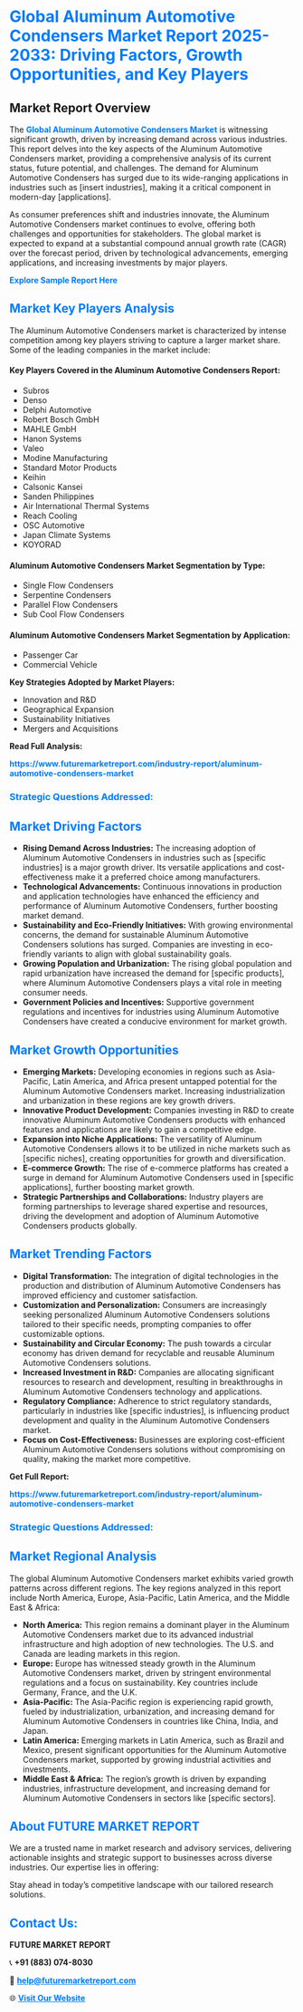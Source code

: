 <h1 style="color: #007BFF;">Global Aluminum Automotive Condensers Market Report 2025-2033: Driving Factors, Growth Opportunities, and Key Players</h1>

<section id="overview">
<h2>Market Report Overview</h2>
<p>The <a href="https://www.futuremarketreport.com/industry-report/aluminum-automotive-condensers-market" style="color: #007BFF; text-decoration: none;"><strong>Global Aluminum Automotive Condensers Market</strong></a> is witnessing significant growth, driven by increasing demand across various industries. This report delves into the key aspects of the Aluminum Automotive Condensers market, providing a comprehensive analysis of its current status, future potential, and challenges. The demand for Aluminum Automotive Condensers has surged due to its wide-ranging applications in industries such as [insert industries], making it a critical component in modern-day [applications].</p>
<p>As consumer preferences shift and industries innovate, the Aluminum Automotive Condensers market continues to evolve, offering both challenges and opportunities for stakeholders. The global market is expected to expand at a substantial compound annual growth rate (CAGR) over the forecast period, driven by technological advancements, emerging applications, and increasing investments by major players.</p>
</section>

<section id="overview">
<p><a href="https://www.futuremarketreport.com/request-sample/reportId=43102" style="color: #007BFF; text-decoration: none;"><strong>Explore Sample Report Here</strong></a></p>
</section>

<section id="key-players">
<h2 style="color: #007BFF;">Market Key Players Analysis</h2>
<p>The Aluminum Automotive Condensers market is characterized by intense competition among key players striving to capture a larger market share. Some of the leading companies in the market include:</p>
<h4>Key Players Covered in the Aluminum Automotive Condensers Report:</h4>
<ul><li>Subros</li><li>Denso</li><li>Delphi Automotive</li><li>Robert Bosch GmbH</li><li>MAHLE GmbH</li><li>Hanon Systems</li><li>Valeo</li><li>Modine Manufacturing</li><li>Standard Motor Products</li><li>Keihin</li><li>Calsonic Kansei</li><li>Sanden Philippines</li><li>Air International Thermal Systems</li><li>Reach Cooling</li><li>OSC Automotive</li><li>Japan Climate Systems</li><li>KOYORAD</li></ul>
<h4>Aluminum Automotive Condensers Market Segmentation by Type:</h4>
<ul><li>Single Flow Condensers</li><li>Serpentine Condensers</li><li>Parallel Flow Condensers</li><li>Sub Cool Flow Condensers</li></ul>

<h4>Aluminum Automotive Condensers Market Segmentation by Application:</h4>
<ul><li>Passenger Car</li><li>Commercial Vehicle</li></ul>
<p><strong>Key Strategies Adopted by Market Players:</strong></p>
<ul>
<li>Innovation and R&D</li>
<li>Geographical Expansion</li>
<li>Sustainability Initiatives</li>
<li>Mergers and Acquisitions</li>
</ul>
</section>

<section>
<p><strong>Read Full Analysis: </strong></p><a href="https://www.futuremarketreport.com/industry-report/aluminum-automotive-condensers-market" style="color: #007BFF; text-decoration: none;"><strong>https://www.futuremarketreport.com/industry-report/aluminum-automotive-condensers-market</strong></a>
<h3 style="color: #007BFF;">Strategic Questions Addressed:</h3>
</section>

<section id="driving-factors">
<h2 style="color: #007BFF;">Market Driving Factors</h2>
<ul>
<li><strong>Rising Demand Across Industries:</strong> The increasing adoption of Aluminum Automotive Condensers in industries such as [specific industries] is a major growth driver. Its versatile applications and cost-effectiveness make it a preferred choice among manufacturers.</li>
<li><strong>Technological Advancements:</strong> Continuous innovations in production and application technologies have enhanced the efficiency and performance of Aluminum Automotive Condensers, further boosting market demand.</li>
<li><strong>Sustainability and Eco-Friendly Initiatives:</strong> With growing environmental concerns, the demand for sustainable Aluminum Automotive Condensers solutions has surged. Companies are investing in eco-friendly variants to align with global sustainability goals.</li>
<li><strong>Growing Population and Urbanization:</strong> The rising global population and rapid urbanization have increased the demand for [specific products], where Aluminum Automotive Condensers plays a vital role in meeting consumer needs.</li>
<li><strong>Government Policies and Incentives:</strong> Supportive government regulations and incentives for industries using Aluminum Automotive Condensers have created a conducive environment for market growth.</li>
</ul>
</section>

<section id="growth-opportunities">
<h2 style="color: #007BFF;">Market Growth Opportunities</h2>
<ul>
<li><strong>Emerging Markets:</strong> Developing economies in regions such as Asia-Pacific, Latin America, and Africa present untapped potential for the Aluminum Automotive Condensers market. Increasing industrialization and urbanization in these regions are key growth drivers.</li>
<li><strong>Innovative Product Development:</strong> Companies investing in R&D to create innovative Aluminum Automotive Condensers products with enhanced features and applications are likely to gain a competitive edge.</li>
<li><strong>Expansion into Niche Applications:</strong> The versatility of Aluminum Automotive Condensers allows it to be utilized in niche markets such as [specific niches], creating opportunities for growth and diversification.</li>
<li><strong>E-commerce Growth:</strong> The rise of e-commerce platforms has created a surge in demand for Aluminum Automotive Condensers used in [specific applications], further boosting market growth.</li>
<li><strong>Strategic Partnerships and Collaborations:</strong> Industry players are forming partnerships to leverage shared expertise and resources, driving the development and adoption of Aluminum Automotive Condensers products globally.</li>
</ul>
</section>

<section id="trending-factors">
<h2 style="color: #007BFF;">Market Trending Factors</h2>
<ul>
<li><strong>Digital Transformation:</strong> The integration of digital technologies in the production and distribution of Aluminum Automotive Condensers has improved efficiency and customer satisfaction.</li>
<li><strong>Customization and Personalization:</strong> Consumers are increasingly seeking personalized Aluminum Automotive Condensers solutions tailored to their specific needs, prompting companies to offer customizable options.</li>
<li><strong>Sustainability and Circular Economy:</strong> The push towards a circular economy has driven demand for recyclable and reusable Aluminum Automotive Condensers solutions.</li>
<li><strong>Increased Investment in R&D:</strong> Companies are allocating significant resources to research and development, resulting in breakthroughs in Aluminum Automotive Condensers technology and applications.</li>
<li><strong>Regulatory Compliance:</strong> Adherence to strict regulatory standards, particularly in industries like [specific industries], is influencing product development and quality in the Aluminum Automotive Condensers market.</li>
<li><strong>Focus on Cost-Effectiveness:</strong> Businesses are exploring cost-efficient Aluminum Automotive Condensers solutions without compromising on quality, making the market more competitive.</li>
</ul>
</section>

<section>
<p><strong>Get Full Report: </strong></p><a href="https://www.futuremarketreport.com/industry-report/aluminum-automotive-condensers-market" style="color: #007BFF; text-decoration: none;"><strong>https://www.futuremarketreport.com/industry-report/aluminum-automotive-condensers-market</strong></a>
<h3 style="color: #007BFF;">Strategic Questions Addressed:</h3>
</section>


<section id="regional-analysis">
<h2 style="color: #007BFF;">Market Regional Analysis</h2>
<p>The global Aluminum Automotive Condensers market exhibits varied growth patterns across different regions. The key regions analyzed in this report include North America, Europe, Asia-Pacific, Latin America, and the Middle East & Africa:</p>
<ul>
<li><strong>North America:</strong> This region remains a dominant player in the Aluminum Automotive Condensers market due to its advanced industrial infrastructure and high adoption of new technologies. The U.S. and Canada are leading markets in this region.</li>
<li><strong>Europe:</strong> Europe has witnessed steady growth in the Aluminum Automotive Condensers market, driven by stringent environmental regulations and a focus on sustainability. Key countries include Germany, France, and the U.K.</li>
<li><strong>Asia-Pacific:</strong> The Asia-Pacific region is experiencing rapid growth, fueled by industrialization, urbanization, and increasing demand for Aluminum Automotive Condensers in countries like China, India, and Japan.</li>
<li><strong>Latin America:</strong> Emerging markets in Latin America, such as Brazil and Mexico, present significant opportunities for the Aluminum Automotive Condensers market, supported by growing industrial activities and investments.</li>
<li><strong>Middle East & Africa:</strong> The region’s growth is driven by expanding industries, infrastructure development, and increasing demand for Aluminum Automotive Condensers in sectors like [specific sectors].</li>
</ul>
</section>

<footer>
<h2 style="color: #007BFF;">About FUTURE MARKET REPORT</h2>
<p>We are a trusted name in market research and advisory services, delivering actionable insights and strategic support to businesses across diverse industries. Our expertise lies in offering:</p>

<p>Stay ahead in today’s competitive landscape with our tailored research solutions.</p>

<h2 style="color: #007BFF;">Contact Us:</h2>
<p><strong>FUTURE MARKET REPORT</strong></p>
<p>📞 <strong>+91 (883) 074-8030</strong></p>
<p>📧 <strong><a href="mailto:help@futuremarketreport.com" style="color: #007BFF;">help@futuremarketreport.com</a></strong></p>
<p>🌐 <strong><a href="https://www.futuremarketreport.com/" style="color: #007BFF;">Visit Our Website</a></strong></p>
</footer>